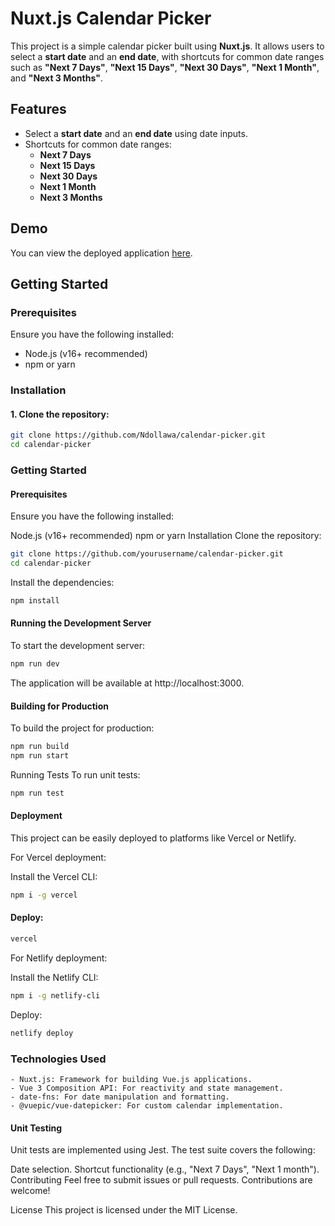 # Nuxt.js Calendar Picker

This project is a simple calendar picker built using **Nuxt.js**. It allows users to select a **start date** and an **end date**, with shortcuts for common date ranges such as **"Next 7 Days"**, **"Next 15 Days"**, **"Next 30 Days"**, **"Next 1 Month"**, and **"Next 3 Months"**.

## Features

- Select a **start date** and an **end date** using date inputs.
- Shortcuts for common date ranges:
  - **Next 7 Days**
  - **Next 15 Days**
  - **Next 30 Days**
  - **Next 1 Month**
  - **Next 3 Months**

## Demo

You can view the deployed application [here](https://calendar-picker.onrender.com).  

## Getting Started

### Prerequisites

Ensure you have the following installed:
- Node.js (v16+ recommended)
- npm or yarn

### Installation

#### 1. Clone the repository:
   ```bash
   git clone https://github.com/Ndollawa/calendar-picker.git
   cd calendar-picker
```

 ### Getting Started
#### Prerequisites
Ensure you have the following installed:

Node.js (v16+ recommended)
npm or yarn
Installation
Clone the repository:

``` bash
git clone https://github.com/yourusername/calendar-picker.git
cd calendar-picker
```
Install the dependencies:

``` bash
npm install
```
#### Running the Development Server
To start the development server:

``` bash
npm run dev
```
The application will be available at http://localhost:3000.

#### Building for Production
To build the project for production:

``` bash
npm run build
npm run start
```
Running Tests
To run unit tests:

``` bash
npm run test
```
#### Deployment
This project can be easily deployed to platforms like Vercel or Netlify.

For Vercel deployment:

Install the Vercel CLI:

``` bash
npm i -g vercel
```
#### Deploy:

``` bash
vercel
```
For Netlify deployment:

Install the Netlify CLI:

``` bash
npm i -g netlify-cli
```
Deploy:

``` bash
netlify deploy
```
### Technologies Used
    - Nuxt.js: Framework for building Vue.js applications.
    - Vue 3 Composition API: For reactivity and state management.
    - date-fns: For date manipulation and formatting.
    - @vuepic/vue-datepicker: For custom calendar implementation.

#### Unit Testing
Unit tests are implemented using Jest. The test suite covers the following:

Date selection.
Shortcut functionality (e.g., "Next 7 Days", "Next 1 month").
Contributing
Feel free to submit issues or pull requests. Contributions are welcome!

License
This project is licensed under the MIT License.